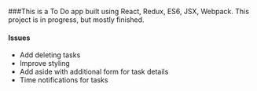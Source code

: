 ###This is a To Do app built using React, Redux, ES6, JSX, Webpack. This project is in progress, but mostly finished. 

#### Issues
*  Add deleting tasks
*  Improve styling
*  Add aside with additional form for task details
*  Time notifications for tasks

